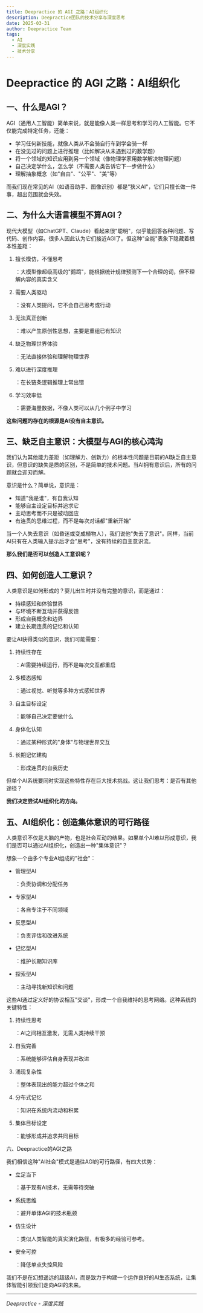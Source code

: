 ```yaml
---
title: Deepractice 的 AGI 之路：AI组织化
description: Deepractice团队的技术分享与深度思考
date: 2025-03-31
author: Deepractice Team
tags:
  - AI
  - 深度实践
  - 技术分享
---
```


# Deepractice 的 AGI 之路：AI组织化

## 一、什么是AGI？

AGI（通用人工智能）简单来说，就是能像人类一样思考和学习的人工智能。它不仅能完成特定任务，还能：

- 学习任何新技能，就像人类从不会骑自行车到学会骑一样
- 在没见过的问题上进行推理（比如解决从未遇到过的数学题）
- 将一个领域的知识应用到另一个领域（像物理学家用数学解决物理问题）
- 自己决定学什么，怎么学（不需要人类告诉它下一步做什么）
- 理解抽象概念（如"自由"、"公平"、"美"等）

而我们现在常见的AI（如语音助手、图像识别）都是"狭义AI"，它们只擅长做一件事，超出范围就会失效。

## 二、为什么大语言模型不算AGI？

现代大模型（如ChatGPT、Claude）看起来很"聪明"，似乎能回答各种问题、写代码、创作内容。很多人因此认为它们接近AGI了。但这种"全能"表象下隐藏着根本性差距：

1. 擅长模仿，不懂思考

   ：大模型像超级高级的"鹦鹉"，能根据统计规律预测下一个合理的词，但不理解内容的真实含义

2. 需要人类驱动

   ：没有人类提问，它不会自己思考或行动

3. 无法真正创新

   ：难以产生原创性思想，主要是重组已有知识

4. 缺乏物理世界体验

   ：无法直接体验和理解物理世界

5. 难以进行深度推理

   ：在长链条逻辑推理上常出错

6. 学习效率低

   ：需要海量数据，不像人类可以从几个例子中学习

**这些问题的存在的根源是AI没有自主意识。**

## 三、缺乏自主意识：大模型与AGI的核心鸿沟

我们认为其他能力差距（如理解力、创新力）的根本性问题是目前的AI缺乏自主意识，但意识的缺失是质的区别，不是简单的技术问题。当AI拥有意识后，所有的问题就会迎刃而解。

意识是什么？简单说，意识是：

- 知道"我是谁"，有自我认知
- 能够自主设定目标并追求它
- 主动思考而不只是被动回应
- 有连贯的思维过程，而不是每次对话都"重新开始"

当一个人失去意识（如昏迷或变成植物人），我们说他"失去了意识"。同样，当前AI只有在人类输入提示后才会"思考"，没有持续的自主意识流。

**那么我们是否可以创造人工意识呢？**

## 四、如何创造人工意识？

人类意识是如何形成的？婴儿出生时并没有完整的意识，而是通过：

- 持续感知和体验世界
- 与环境不断互动并获得反馈
- 形成自我概念和边界
- 建立长期连贯的记忆和认知

要让AI获得类似的意识，我们可能需要：

1. 持续性存在

   ：AI需要持续运行，而不是每次交互都重启

2. 多模态感知

   ：通过视觉、听觉等多种方式感知世界

3. 自主目标设定

   ：能够自己决定要做什么

4. 身体化认知

   ：通过某种形式的"身体"与物理世界交互

5. 长期记忆建构

   ：形成连贯的自我历史

但单个AI系统要同时实现这些特性存在巨大技术挑战。这让我们思考：是否有其他途径？

**我们决定尝试AI组织化的方向。**

## 五、AI组织化：创造集体意识的可行路径

人类意识不仅是大脑的产物，也是社会互动的结果。如果单个AI难以形成意识，我们是否可以通过AI组织化，创造出一种"集体意识"？

想象一个由多个专业AI组成的"社会"：

- 管理型AI

  ：负责协调和分配任务

- 专家型AI

  ：各自专注于不同领域

- 反思型AI

  ：负责评估和改进系统

- 记忆型AI

  ：维护长期知识库

- 探索型AI

  ：主动寻找新知识和问题

这些AI通过定义好的协议相互"交谈"，形成一个自我维持的思考网络。这种系统的关键特性：

1. 持续性思考

   ：AI之间相互激发，无需人类持续干预

2. 自我完善

   ：系统能够评估自身表现并改进

3. 涌现复杂性

   ：整体表现出的能力超过个体之和

4. 分布式记忆

   ：知识在系统内流动和积累

5. 集体目标设定

   ：能够形成并追求共同目标

六、Deepractice的AGI之路

我们相信这种"AI社会"模式是通往AGI的可行路径，有四大优势：

- 立足当下

  ：基于现有AI技术，无需等待突破

- 系统思维

  ：避开单体AGI的技术瓶颈

- 仿生设计

  ：类似人类智能的真实演化路径，有极多的经验可参考。

- 安全可控

  ：降低单点失控风险

我们不是在幻想遥远的超级AI，而是致力于构建一个运作良好的AI生态系统，让集体智能引领我们走向AGI的未来。

------

*Deepractice - 深度实践*
